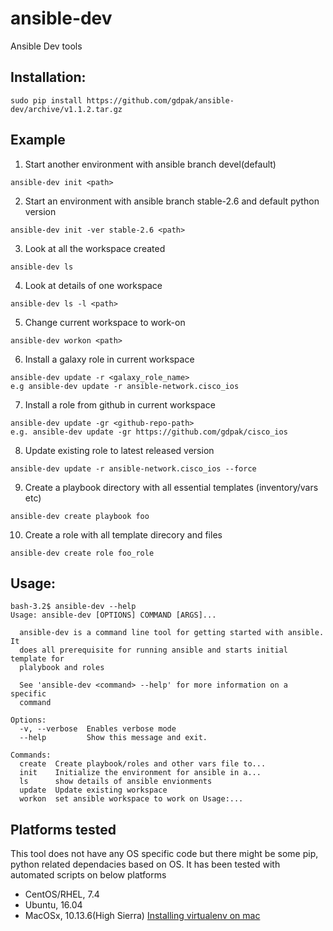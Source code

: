# ansible-dev
Ansible Dev tools

## Installation:
```
sudo pip install https://github.com/gdpak/ansible-dev/archive/v1.1.2.tar.gz
```
## Example

1. Start another environment with ansible branch devel(default)
```
ansible-dev init <path>
```
2. Start an environment with ansible branch stable-2.6 and default python version
```
ansible-dev init -ver stable-2.6 <path>
```
3. Look at all the workspace created
```
ansible-dev ls
```
4. Look at details of one workspace
```
ansible-dev ls -l <path>
```

5. Change current workspace to work-on
```
ansible-dev workon <path>
```
6. Install a galaxy role in current workspace
```
ansible-dev update -r <galaxy_role_name>
e.g ansible-dev update -r ansible-network.cisco_ios
```
7. Install a role from github in current workspace
```
ansible-dev update -gr <github-repo-path>
e.g. ansible-dev update -gr https://github.com/gdpak/cisco_ios
```
8. Update existing role to latest released version
```
ansible-dev update -r ansible-network.cisco_ios --force
```
9. Create a playbook directory with all essential templates (inventory/vars etc)
```
ansible-dev create playbook foo
```
10. Create a role with all template direcory and files
```
ansible-dev create role foo_role
```

## Usage:
```
bash-3.2$ ansible-dev --help
Usage: ansible-dev [OPTIONS] COMMAND [ARGS]...

  ansible-dev is a command line tool for getting started with ansible. It
  does all prerequisite for running ansible and starts initial template for
  plalybook and roles

  See 'ansible-dev <command> --help' for more information on a specific
  command

Options:
  -v, --verbose  Enables verbose mode
  --help         Show this message and exit.

Commands:
  create  Create playbook/roles and other vars file to...
  init    Initialize the environment for ansible in a...
  ls      show details of ansible envionments
  update  Update existing workspace
  workon  set ansible workspace to work on Usage:...
```
## Platforms tested

This tool does not have any OS specific code but there might be some pip, python related dependacies based on OS. It has been tested with automated scripts on below platforms

- CentOS/RHEL, 7.4
- Ubuntu, 16.04
- MacOSx, 10.13.6(High Sierra) [Installing virtualenv on mac](docs/MacOS/README.md)
